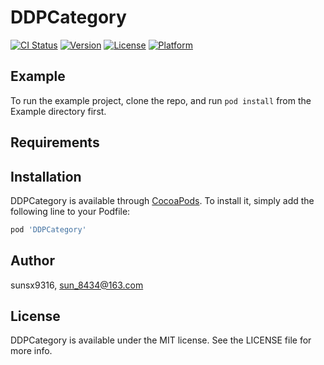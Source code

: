 # DDPCategory

[![CI Status](https://img.shields.io/travis/sunsx9316/DDPCategory.svg?style=flat)](https://travis-ci.org/sunsx9316/DDPCategory)
[![Version](https://img.shields.io/cocoapods/v/DDPCategory.svg?style=flat)](https://cocoapods.org/pods/DDPCategory)
[![License](https://img.shields.io/cocoapods/l/DDPCategory.svg?style=flat)](https://cocoapods.org/pods/DDPCategory)
[![Platform](https://img.shields.io/cocoapods/p/DDPCategory.svg?style=flat)](https://cocoapods.org/pods/DDPCategory)

## Example

To run the example project, clone the repo, and run `pod install` from the Example directory first.

## Requirements

## Installation

DDPCategory is available through [CocoaPods](https://cocoapods.org). To install
it, simply add the following line to your Podfile:

```ruby
pod 'DDPCategory'
```

## Author

sunsx9316, sun_8434@163.com

## License

DDPCategory is available under the MIT license. See the LICENSE file for more info.
